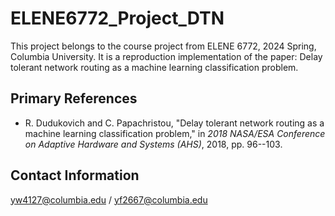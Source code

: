 # ELENE6772_Project_DTN
This project belongs to the course project from ELENE 6772, 2024 Spring, Columbia University. It is a reproduction implementation of the paper: Delay tolerant network routing as a machine learning classification problem.

## Primary References

- R. Dudukovich and C. Papachristou, "Delay tolerant network routing as a machine learning classification problem," in *2018 NASA/ESA Conference on Adaptive Hardware and Systems (AHS)*, 2018, pp. 96--103.


## Contact Information
yw4127@columbia.edu / yf2667@columbia.edu
